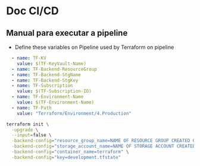 # Doc CI/CD

## Manual para executar a pipeline  
  
* Define these variables on Pipeline used by Terraform on pipeline

```yaml
  - name: TF-KV
    value: $(TF-KeyVault-Name)
  - name: TF-Backend-ResourceGroup
  - name: TF-Backend-StgName
  - name: TF-Backend-StgKey
  - name: TF-Subscription
    value: $(TF-Subscription-ID)
  - name: TF-Environment-Name
    value: $(TF-Environment-Name)
  - name: TF-Path
    value: "Terraform/Environment/4.Production"
```

```bash
terraform init \
  -upgrade \
  --input=false \
  -backend-config="resource_group_name=NAME OF RESOURCE GROUP CREATED ON MAIN.TF" \
  -backend-config="storage_account_name=NAME OF STORAGE ACCOUNT CREATED ON STORAGEACCOUNT.TF" \
  -backend-config="container_name=terraform" \
  -backend-config="key=development.tfstate"
```
